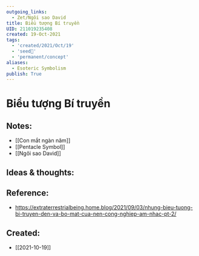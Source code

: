 ```yaml
---
outgoing_links:
  - Zet/Ngôi sao David
title: Biểu tượng Bí truyền
UID: 211019235408
created: 19-Oct-2021
tags:
  - 'created/2021/Oct/19'
  - 'seed🥜'
  - 'permanent/concept'
aliases:
  - Esoteric Symbolism
publish: True
---
```

# Biểu tượng Bí truyền

## Notes:
- [[Con mắt ngàn năm]]
- [[Pentacle Symbol]]
- [[Ngôi sao David]] 
## Ideas & thoughts:

## Reference:
- https://extraterrestrialbeing.home.blog/2021/09/03/nhung-bieu-tuong-bi-truyen-den-va-bo-mat-cua-nen-cong-nghiep-am-nhac-pt-2/
## Created:
- [[2021-10-19]]
